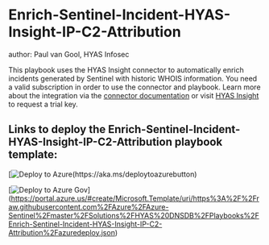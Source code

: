 # Enrich-Sentinel-Incident-HYAS-Insight-IP-C2-Attribution
author: Paul van Gool, HYAS Infosec

This playbook uses the HYAS Insight connector to automatically enrich incidents generated by Sentinel with historic WHOIS information. You need a valid subscription in order to use the connector and playbook. Learn more about the integration via the [connector documentation](https://docs.microsoft.com/connectors/hyasinsight/) or visit [HYAS Insight](https://www.hyas.com/contact) to request a trial key.


## Links to deploy the Enrich-Sentinel-Incident-HYAS-Insight-IP-C2-Attribution playbook template:

[![Deploy to Azure(https://aka.ms/deploytoazurebutton)](https://portal.azure.com/#create/Microsoft.Template/uri/https%3A%2F%2Fraw.githubusercontent.com%2FAzure%2FAzure-Sentinel%2Fmaster%2FSolutions%2FHYAS%2FPlaybooks%2FEnrich-Sentinel-Incident-HYAS-Insight-IP-C2-Attribution%2Fazuredeploy.json)

[![Deploy to Azure Gov](https://aka.ms/deploytoazuregovbutton)] (https://portal.azure.us/#create/Microsoft.Template/uri/https%3A%2F%2Fraw.githubusercontent.com%2FAzure%2FAzure-Sentinel%2Fmaster%2FSolutions%2FHYAS%20DNSDB%2FPlaybooks%2FEnrich-Sentinel-Incident-HYAS-Insight-IP-C2-Attribution%2Fazuredeploy.json)